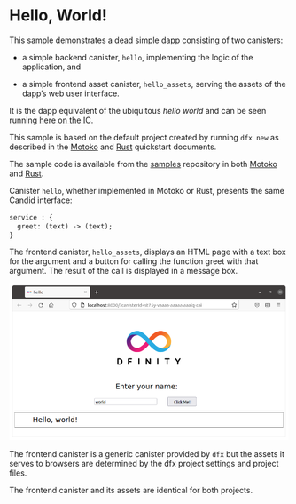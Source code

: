 # Hello, World!

This sample demonstrates a dead simple dapp consisting of two canisters:

-   a simple backend canister, `hello`, implementing the logic of the application, and

-   a simple frontend asset canister, `hello_assets`, serving the assets of the dapp’s web user interface.

It is the dapp equivalent of the ubiquitous *hello world* and can be seen running [here on the IC](https://6lqbm-ryaaa-aaaai-qibsa-cai.ic0.app/).

This sample is based on the default project created by running `dfx new` as described in the [Motoko](../quickstart/local-quickstart) and [Rust](../rust-guide/rust-quickstart) quickstart documents.

The sample code is available from the [samples](https://github.com/dfinity/examples) repository in both [Motoko](https://github.com/dfinity/examples/tree/master/motoko/hello) and [Rust](https://github.com/dfinity/examples/tree/master/rust/hello).

Canister `hello`, whether implemented in Motoko or Rust, presents the same Candid interface:

    service : {
      greet: (text) -> (text);
    }

The frontend canister, `hello_assets`, displays an HTML page with a text box for the argument and a button for calling the function greet with that argument. The result of the call is displayed in a message box.

![hello frontend](_attachments/hello.png)

The frontend canister is a generic canister provided by `dfx` but the assets it serves to browsers are determined by the dfx project settings and project files.

The frontend canister and its assets are identical for both projects.
